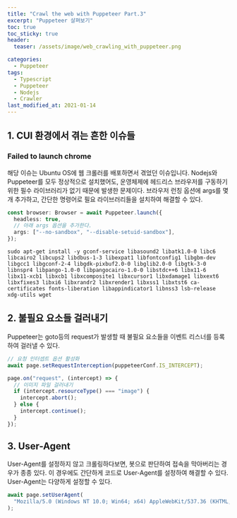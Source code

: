 ```yaml
---
title: "Crawl the web with Puppeteer Part.3"
excerpt: "Puppeteer 살펴보기"
toc: true
toc_sticky: true
header:
  teaser: /assets/image/web_crawling_with_puppeteer.png

categories:
  - Puppeteer
tags:
  - Typescript
  - Puppeteer
  - Nodejs
  - Crawler
last_modified_at: 2021-01-14
---
```


## 1. CUI 환경에서 겪는 흔한 이슈들

### Failed to launch chrome

해당 이슈는 Ubuntu OS에 웹 크롤러를 배포하면서 겪었던 이슈입니다. Nodejs와 Puppeteer를 모두 정상적으로 설치했어도, 운영체제에 헤드리스 브라우저를 구동하기 위한 필수 라이브러리가 없기 때문에 발생한 문제이다. 브라우저 런칭 옵션에 args를 몇 개 추가하고, 간단한 명령어로 필요 라이브러리들을 설치하여 해결할 수 있다.

```ts
const browser: Browser = await Puppeteer.launch({
  headless: true,
  // 아래 args 옵션을 추가한다.
  args: ["--no-sandbox", "--disable-setuid-sandbox"],
});
```

```shell
sudo apt-get install -y gconf-service libasound2 libatk1.0-0 libc6 libcairo2 libcups2 libdbus-1-3 libexpat1 libfontconfig1 libgbm-dev libgcc1 libgconf-2-4 libgdk-pixbuf2.0-0 libglib2.0-0 libgtk-3-0 libnspr4 libpango-1.0-0 libpangocairo-1.0-0 libstdc++6 libx11-6 libx11-xcb1 libxcb1 libxcomposite1 libxcursor1 libxdamage1 libxext6 libxfixes3 libxi6 libxrandr2 libxrender1 libxss1 libxtst6 ca-certificates fonts-liberation libappindicator1 libnss3 lsb-release xdg-utils wget
```

## 2. 불필요 요소들 걸러내기

Puppeteer는 goto등의 request가 발생할 때 불필요 요소들을 이벤트 리스너를 등록하여 걸러낼 수 있다.

```ts
// 요청 인터셉트 옵션 활성화
await page.setRequestInterception(puppeteerConf.IS_INTERCEPT);

page.on("request", (intercept) => {
  // 이미지 파일 걸러내기
  if (intercept.resourceType() === "image") {
    intercept.abort();
  } else {
    intercept.continue();
  }
});
```

## 3. User-Agent

User-Agent를 설정하지 않고 크롤링하다보면, 봇으로 판단하여 접속을 막아버리는 경우가 종종 있다.
이 경우에도 간단하게 코드로 User-Agent를 설정하여 해결할 수 있다. User-Agent는 다양하게 설정할 수 있다.

```ts
await page.setUserAgent(
  "Mozilla/5.0 (Windows NT 10.0; Win64; x64) AppleWebKit/537.36 (KHTML, like Gecko) Chrome/52.0.2743.116 Safari/537.36"
);
```
